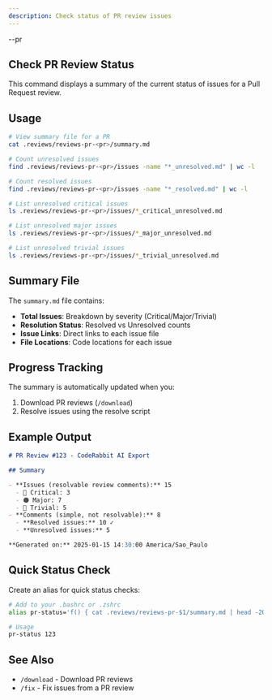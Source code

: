 ```yaml
---
description: Check status of PR review issues
---
```


<pr>--pr</pr>

## Check PR Review Status

This command displays a summary of the current status of issues for a Pull Request review.

## Usage

```bash
# View summary file for a PR
cat .reviews/reviews-pr-<pr>/summary.md

# Count unresolved issues
find .reviews/reviews-pr-<pr>/issues -name "*_unresolved.md" | wc -l

# Count resolved issues
find .reviews/reviews-pr-<pr>/issues -name "*_resolved.md" | wc -l

# List unresolved critical issues
ls .reviews/reviews-pr-<pr>/issues/*_critical_unresolved.md

# List unresolved major issues
ls .reviews/reviews-pr-<pr>/issues/*_major_unresolved.md

# List unresolved trivial issues
ls .reviews/reviews-pr-<pr>/issues/*_trivial_unresolved.md
```

## Summary File

The `summary.md` file contains:

- **Total Issues**: Breakdown by severity (Critical/Major/Trivial)
- **Resolution Status**: Resolved vs Unresolved counts
- **Issue Links**: Direct links to each issue file
- **File Locations**: Code locations for each issue

## Progress Tracking

The summary is automatically updated when you:

1. Download PR reviews (`/download`)
2. Resolve issues using the resolve script

## Example Output

```markdown
# PR Review #123 - CodeRabbit AI Export

## Summary

- **Issues (resolvable review comments):** 15
  - 🔴 Critical: 3
  - 🟠 Major: 7
  - 🔵 Trivial: 5
- **Comments (simple, not resolvable):** 8
  - **Resolved issues:** 10 ✓
  - **Unresolved issues:** 5

**Generated on:** 2025-01-15 14:30:00 America/Sao_Paulo
```

## Quick Status Check

Create an alias for quick status checks:

```bash
# Add to your .bashrc or .zshrc
alias pr-status='f() { cat .reviews/reviews-pr-$1/summary.md | head -20; }; f'

# Usage
pr-status 123
```

## See Also

- `/download` - Download PR reviews
- `/fix` - Fix issues from a PR review
